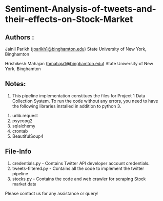 # Sentiment-Analysis-of-tweets-and-their-effects-on-Stock-Market



Authors :
---------------------------------------------------------------------------------
Jainil Parikh (jparikh1@binghamton.edu)
State University of New York, Binghamton

Hrishikesh Mahajan (hmahaja1@binghamton.edu)
State University of New York, Binghamton

Notes:
----------------------------------------------------------------------------------
1) This pipeline implementation constitues the files for Project 1 Data Collection System.
To run the code without any errors, you need to have the following libraries installed in addition to python 3.

1. urlib.request
2. psycopg2
3. sqlalchemy
4. crontab
5. BeautifulSoup4


File-Info
----------------------------------------------------------------------------------
1) credentials.py 		- Contains Twitter API developer account credentials.
2) tweets-filtered.py 		- Contains all the code to implement the twitter pipeline
3) stocks.py          		- Contains the code and web crawler for scraping Stock market data



Please contact us for any assistance or query!
